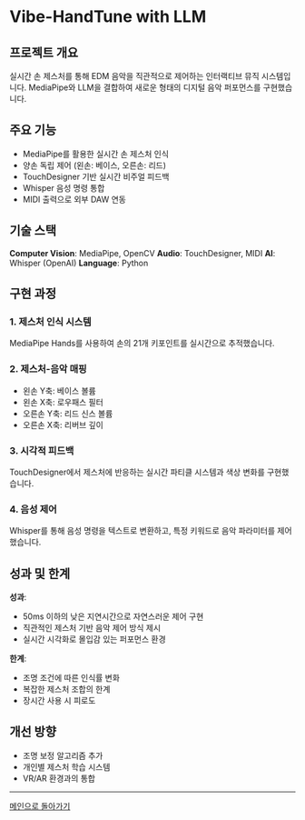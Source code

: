 # Vibe-HandTune with LLM

## 프로젝트 개요

실시간 손 제스처를 통해 EDM 음악을 직관적으로 제어하는 인터랙티브 뮤직 시스템입니다. MediaPipe와 LLM을 결합하여 새로운 형태의 디지털 음악 퍼포먼스를 구현했습니다.

## 주요 기능

- MediaPipe를 활용한 실시간 손 제스처 인식
- 양손 독립 제어 (왼손: 베이스, 오른손: 리드)
- TouchDesigner 기반 실시간 비주얼 피드백
- Whisper 음성 명령 통합
- MIDI 출력으로 외부 DAW 연동

## 기술 스택

**Computer Vision**: MediaPipe, OpenCV
**Audio**: TouchDesigner, MIDI
**AI**: Whisper (OpenAI)
**Language**: Python

## 구현 과정

### 1. 제스처 인식 시스템
MediaPipe Hands를 사용하여 손의 21개 키포인트를 실시간으로 추적했습니다.

### 2. 제스처-음악 매핑
- 왼손 Y축: 베이스 볼륨
- 왼손 X축: 로우패스 필터
- 오른손 Y축: 리드 신스 볼륨
- 오른손 X축: 리버브 깊이

### 3. 시각적 피드백
TouchDesigner에서 제스처에 반응하는 실시간 파티클 시스템과 색상 변화를 구현했습니다.

### 4. 음성 제어
Whisper를 통해 음성 명령을 텍스트로 변환하고, 특정 키워드로 음악 파라미터를 제어했습니다.

## 성과 및 한계

**성과**:
- 50ms 이하의 낮은 지연시간으로 자연스러운 제어 구현
- 직관적인 제스처 기반 음악 제어 방식 제시
- 실시간 시각화로 몰입감 있는 퍼포먼스 환경

**한계**:
- 조명 조건에 따른 인식률 변화
- 복잡한 제스처 조합의 한계
- 장시간 사용 시 피로도

## 개선 방향

- 조명 보정 알고리즘 추가
- 개인별 제스처 학습 시스템
- VR/AR 환경과의 통합

---

[메인으로 돌아가기](../README.md)